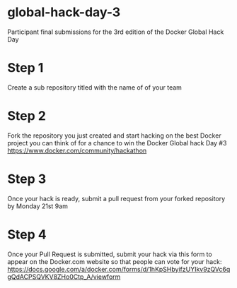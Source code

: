# global-hack-day-3
Participant final submissions for the 3rd edition of the Docker Global Hack Day
# Step 1
Create a sub repository titled with the name of of your team
# Step 2
Fork the repository you just created and start hacking on the best Docker project you can think of for a chance to win the Docker Global hack Day #3 https://www.docker.com/community/hackathon
# Step 3
Once your hack is ready, submit a pull request from your forked repository by Monday 21st 9am
# Step 4
Once your Pull Request is submitted, submit your hack via this form to appear on the Docker.com website so that people can vote for your hack: https://docs.google.com/a/docker.com/forms/d/1hKpSHbyifzUYIkv9zQVc6qgQdACPSQVKV8ZHo0Ctp_A/viewform
